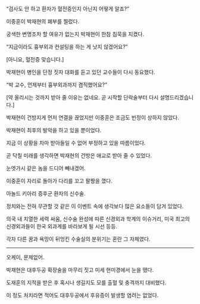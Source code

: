 “검사도 안 하고 환자가 혈전증인지 아닌지 어떻게 알죠?”

이중훈이 박재현의 폐부를 찔렀다.

궁색한 변명조차 할 여유가 없는지 박재현이 한참 침묵을 지켰다.

“지금이라도 흉부외과 컨설팅을 하는 게 낫지 않겠어요?”

[아니요, 혈전증 맞습니다.]

박재현이 병인을 단정 짓자 대화를 듣고 있던 교수들이 다시 동요했다.

“박 교수, 언제부터 흉부외과까지 겸직했어요?”

[약 올리시는 것까지 받아 줄 이유는 없네요. 곧 시작할 단락술부터 다시 설명드리겠습니다.]

박재현이 건방지게 먼저 연결을 끊었지만 이중훈은 조금도 빈정이 상하지 않았다.

박재현이 최후의 발악을 하고 있을 뿐이었다.

지금 이 상황을 차마 받아들일 수 없어 부정하고 있을 따름이었다.

곧 닥칠 미래를 생각하면 박재현의 건방은 애교로 받아 줄 수 있었다.

눈엣가시 같은 놈을 드디어 빼내겠어.

이중훈이 자리로 돌아가 다리를 꼬고 팔짱을 꼈다.

아놀드 키아리 증후군 환자의 신수술.

정치와는 전혀 무관할 것 같은 이 이벤트 속에 생각보다 많은 요소들이 담겨 있었다.

의국 내 치열한 세력 싸움, 신수술 완성에 따른 신경외과 학계의 이슈거리, 미국 최고의 신경외과들이 한국 외과계를 바라보게 될 시선 등등.

각자 다른 꿈과 욕망이 뒤엉킨 수술실의 분위기는 혼란 그 자체였다.

* * *

오케이, 문제없어.

박재현은 대후두공 확장술을 마무리 짓고 미세 현미경에서 눈을 뗐다.

도재훈의 지적을 받은 후 혹시나 생길지도 모를 출혈 및 충격까지 대비했다.

이 정도 처치라면 적어도 대후두공에서 후유증이 발생할 염려는 없었다.